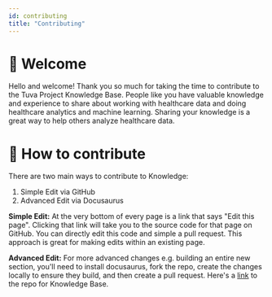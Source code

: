 ```yaml
---
id: contributing
title: "Contributing"
---
```


# 👋 Welcome

Hello and welcome! Thank you so much for taking the time to contribute to the Tuva Project Knowledge Base. People like you have valuable knowledge and experience to share about working with healthcare data and doing healthcare analytics and machine learning.  Sharing your knowledge is a great way to help others analyze healthcare data.

# 🤝 How to contribute

There are two main ways to contribute to Knowledge:

1. Simple Edit via GitHub
2. Advanced Edit via Docusaurus

**Simple Edit:** At the very bottom of every page is a link that says "Edit this page".  Clicking that link will take you to the source code for that page on GitHub.  You can directly edit this code and simple a pull request.  This approach is great for making edits within an existing page.

**Advanced Edit:** For more advanced changes e.g. building an entire new section, you'll need to install docusaurus, fork the repo, create the changes locally to ensure they build, and then create a pull request.  Here's a [link](https://github.com/tuva-health/knowledge_base) to the repo for Knowledge Base.

